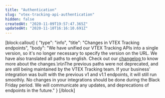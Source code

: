 ```yaml
---
title: "Authentication"
slug: "vtex-tracking-api-authentication"
hidden: false
createdAt: "2020-11-09T19:57:47.365Z"
updatedAt: "2020-11-10T16:16:10.691Z"
---
```

[block:callout]
{
  "type": "info",
  "title": "Changes in VTEX Tracking endpoints",
  "body": "We have unified our VTEX Tracking APIs into a single version, so it's no longer necessary to specify the version on the URL. We have also translated all paths to english. Check out our [changelog ](https://developers.vtex.com/vtex-developer-docs/changelog/vtex-tracking-api-changes-in-all-paths) to know more about the changes.\n\nThe previous paths were not deprecated, and are still being maintained by the VTEX Tracking team. If your business' integration was built with the previous v1 and v1.1 endpoints, it will still run smoothly. No changes in your integrations should be done during the Black Friday period. We will communicate any updates, and deprecations of endpoints in the future."
}
[/block]